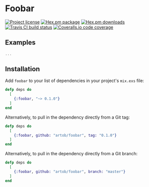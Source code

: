 Foobar
======

[![Project license](https://img.shields.io/badge/license-Public+Domain-blue.svg)](https://unlicense.org)
[![Hex.pm package](https://img.shields.io/hexpm/v/foobar.svg)](https://hex.pm/packages/foobar)
[![Hex.pm downloads](https://img.shields.io/hexpm/dt/foobar.svg)](https://hex.pm/packages/foobar)
[![Travis CI build status](https://img.shields.io/travis/artob/foobar/master.svg)](https://travis-ci.org/artob/foobar)
[![Coveralls.io code coverage](https://img.shields.io/coveralls/artob/foobar/master.svg)](https://coveralls.io/github/artob/foobar)

Examples
--------

```elixir
...
```

Installation
------------

Add `foobar` to your list of dependencies in your project's `mix.exs` file:

```elixir
defp deps do
  [
    {:foobar, "~> 0.1.0"}
  ]
end
```

Alternatively, to pull in the dependency directly from a Git tag:

```elixir
defp deps do
  [
    {:foobar, github: "artob/foobar", tag: "0.1.0"}
  ]
end
```

Alternatively, to pull in the dependency directly from a Git branch:

```elixir
defp deps do
  [
    {:foobar, github: "artob/foobar", branch: "master"}
  ]
end
```
